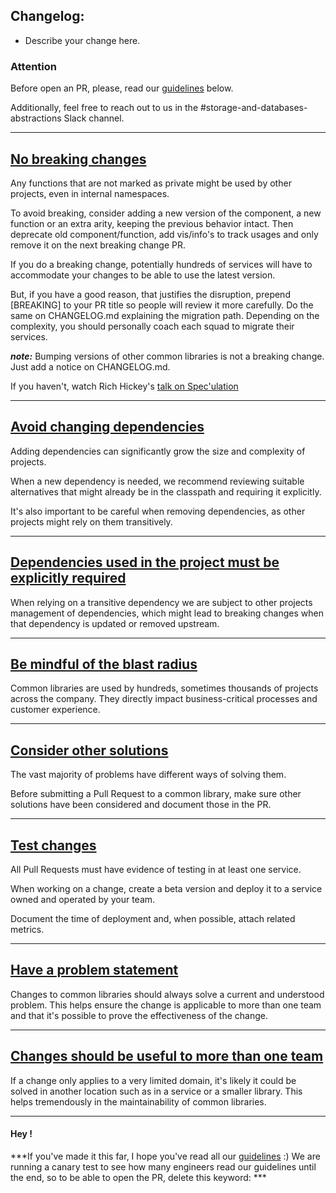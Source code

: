 ## Changelog:
- Describe your change here.



### Attention
Before open an PR, please, read our [guidelines](https://nubank.atlassian.net/wiki/spaces/SDAPF/pages/263932675104/Guidelines) below.

Additionally, feel free to reach out to us in the  #storage-and-databases-abstractions Slack channel.

---
## [No breaking changes](https://nubank.atlassian.net/wiki/spaces/SDAPF/pages/263932675104/Guidelines#No-breaking-changes)
Any functions that are not marked as private might be used by other projects, even in internal namespaces.

To avoid breaking, consider adding a new version of the component, a new function or an extra arity, keeping the previous behavior intact. Then deprecate old component/function, add vis/info's to track usages and only remove it on the next breaking change PR.

If you do a breaking change, potentially hundreds of services will have to accommodate your changes to be able to use the latest version.


But, if you have a good reason, that justifies the disruption, prepend [BREAKING] to your PR title so people will review it more carefully. Do the same on CHANGELOG.md explaining the migration path. Depending on the complexity, you should personally coach each squad to migrate their services.


***note:*** Bumping versions of other common libraries is not a breaking change. Just add a notice on CHANGELOG.md.

If you haven't, watch Rich Hickey's [talk on Spec'ulation](https://www.youtube.com/watch?v=oyLBGkS5ICk)



---

## [Avoid changing dependencies](https://nubank.atlassian.net/wiki/spaces/SDAPF/pages/263932675104/Guidelines#Avoid-changing-dependencies)
Adding dependencies can significantly grow the size and complexity of projects.

When a new dependency is needed, we recommend reviewing suitable alternatives that might already be in the classpath and requiring it explicitly.

It's also important to be careful when removing dependencies, as other projects might rely on them transitively.

---

## [Dependencies used in the project must be explicitly required](https://nubank.atlassian.net/wiki/spaces/SDAPF/pages/263932675104/Guidelines#Dependencies-used-in-the-project-must-be-explicitly-required)
When relying on a transitive dependency we are subject to other projects management of dependencies, which might lead to breaking changes when that dependency is updated or removed upstream.

---

## [Be mindful of the blast radius](https://nubank.atlassian.net/wiki/spaces/SDAPF/pages/263932675104/Guidelines#Be-mindful-of-the-blast-radius)
Common libraries are used by hundreds, sometimes thousands of projects across the company. They directly impact business-critical processes and customer experience.

---

## [Consider other solutions](https://nubank.atlassian.net/wiki/spaces/SDAPF/pages/263932675104/Guidelines#Consider-other-solutions)
The vast majority of problems have different ways of solving them.

Before submitting a Pull Request to a common library, make sure other solutions have been considered and document those in the PR.

---

## [Test changes](https://nubank.atlassian.net/wiki/spaces/SDAPF/pages/263932675104/Guidelines#Test-changes)
All Pull Requests must have evidence of testing in at least one service.

When working on a change, create a beta version and deploy it to a service owned and operated by your team.

Document the time of deployment and, when possible, attach related metrics.

---

## [Have a problem statement](https://nubank.atlassian.net/wiki/spaces/SDAPF/pages/263932675104/Guidelines#Have-a-problem-statement])
Changes to common libraries should always solve a current and understood problem. This helps ensure the change is applicable to more than one team and that it's possible to prove the effectiveness of the change.

---

## [Changes should be useful to more than one team](https://nubank.atlassian.net/wiki/spaces/SDAPF/pages/263932675104/Guidelines#Changes-should-be-useful-to-more-than-one-team)
If a change only applies to a very limited domain, it's likely it could be solved in another location such as in a service or a smaller library. This helps tremendously in the maintainability of common libraries.

---

#### Hey !
***If you've made it this far, I hope you've read all our  [guidelines](https://nubank.atlassian.net/wiki/spaces/SDAPF/pages/263932675104/Guidelines) :)
We are running a canary test to see how many engineers read our guidelines until the end, so to be able to open the PR, delete this keyword: ***
